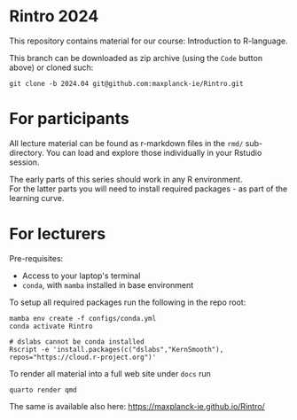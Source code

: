 # Rintro 2024

This repository contains material for our course: Introduction to R-language.

This branch can be downloaded as zip archive (using the `Code` button above) or cloned such:

```{bash}
git clone -b 2024.04 git@github.com:maxplanck-ie/Rintro.git
```

# For participants
All lecture material can be found as r-markdown files in the `rmd/` sub-directory. 
You can load and explore those individually in your Rstudio session. 

The early parts of this series should work in any R environment.  
For the latter parts you will need to install required packages - as part of the learning curve.

# For lecturers

Pre-requisites:
- Access to your laptop's terminal
- `conda`, with `mamba` installed in base environment

To setup all required packages run the following in the repo root:

```{bash}
mamba env create -f configs/conda.yml  
conda activate Rintro

# dslabs cannot be conda installed
Rscript -e 'install.packages(c("dslabs","KernSmooth"), repos="https://cloud.r-project.org")'
```

To render all material into a full web site under `docs` run
```{bash}
quarto render qmd
```

The same is available also here: https://maxplanck-ie.github.io/Rintro/
    



